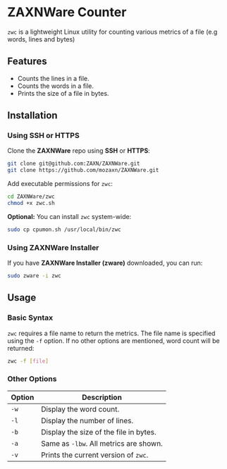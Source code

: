 # ZAXNWare Counter

`zwc` is a lightweight Linux utility for counting various metrics of a file (e.g words, lines and bytes)

## Features

- Counts the lines in a file.
- Counts the words in a file.
- Prints the size of a file in bytes.

## Installation

### Using SSH or HTTPS

Clone the **ZAXNWare** repo using **SSH** or **HTTPS**:

```bash
git clone git@github.com:ZAXN/ZAXNWare.git
git clone https://github.com/mozaxn/ZAXNWare.git
```

Add executable permissions for `zwc`:

```bash
cd ZAXNWare/zwc
chmod +x zwc.sh
```

**Optional:** You can install `zwc` system-wide:

```bash
sudo cp cpumon.sh /usr/local/bin/zwc
```
### Using ZAXNWare Installer

If you have **ZAXNWare Installer (zware)** downloaded, you can run:

```bash
sudo zware -i zwc
```
## Usage

### Basic Syntax
`zwc` requires a file name to return the metrics. The file name is specified using the `-f` option. If no other options are mentioned, word count will be returned:

```bash
zwc -f [file]
```

### Other Options

| **Option** | **Description**      |
|------------|----------------------|
| `-w`       | Display the word count. |
| `-l`       | Display the number of lines. |
| `-b`       | Display the size of the file in bytes. |
| `-a`       | Same as `-lbw`. All metrics are shown. |
| `-v`       | Prints the current version of `zwc`.   |